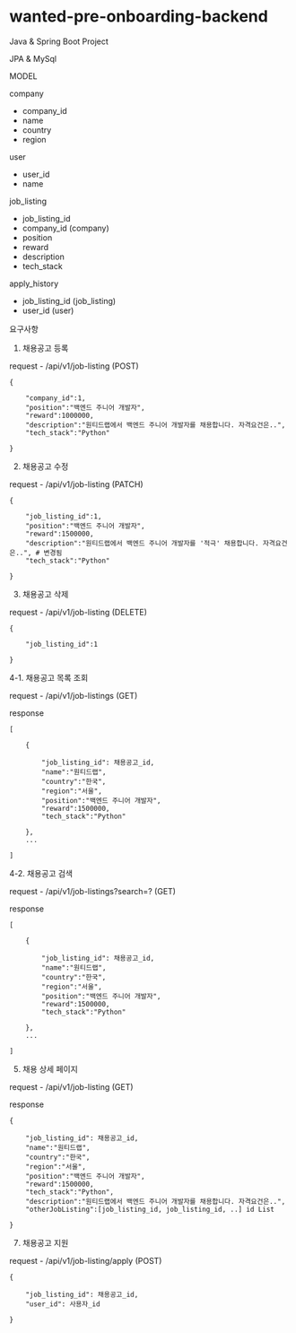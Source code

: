 # wanted-pre-onboarding-backend
Java & Spring Boot Project

JPA & MySql
 
MODEL

company
- company_id
- name
- country 
- region
  
user
- user_id
- name

job_listing
- job_listing_id
- company_id (company)
- position
- reward
- description
- tech_stack

apply_history
- job_listing_id (job_listing)
- user_id (user)

요구사항

1. 채용공고 등록

request - /api/v1/job-listing (POST)

	{
  
		"company_id":1,
		"position":"백엔드 주니어 개발자",
		"reward":1000000,
		"description":"원티드랩에서 백엔드 주니어 개발자를 채용합니다. 자격요건은..",
		"tech_stack":"Python"
    
	}

2. 채용공고 수정

request - /api/v1/job-listing (PATCH)

	{
	
		"job_listing_id":1,
		"position":"백엔드 주니어 개발자",
		"reward":1500000, 
		"description":"원티드랩에서 백엔드 주니어 개발자를 '적극' 채용합니다. 자격요건은..", # 변경됨
		"tech_stack":"Python"
	
	}

3. 채용공고 삭제

request - /api/v1/job-listing (DELETE)
	
	{
	
		"job_listing_id":1
	
	}

4-1. 채용공고 목록 조회

request - /api/v1/job-listings (GET)

response

	[
	
		{
		
			"job_listing_id": 채용공고_id,
			"name":"원티드랩",
			"country":"한국",
			"region":"서울",
			"position":"백엔드 주니어 개발자",
			"reward":1500000,
			"tech_stack":"Python"
		
		},
		...
	
	]
  
4-2. 채용공고 검색

request - /api/v1/job-listings?search=? (GET)

response

	[
	
		{
		
			"job_listing_id": 채용공고_id,
			"name":"원티드랩",
			"country":"한국",
			"region":"서울",
			"position":"백엔드 주니어 개발자",
			"reward":1500000,
			"tech_stack":"Python"
		
		},
		...
	
	]

5. 채용 상세 페이지

request - /api/v1/job-listing (GET)

response

	{
	
		"job_listing_id": 채용공고_id,
		"name":"원티드랩",
		"country":"한국",
		"region":"서울",
		"position":"백엔드 주니어 개발자",
		"reward":1500000,
		"tech_stack":"Python",
		"description":"원티드랩에서 백엔드 주니어 개발자를 채용합니다. 자격요건은..",
		"otherJobListing":[job_listing_id, job_listing_id, ..] id List
	
	}

7. 채용공고 지원

request - /api/v1/job-listing/apply (POST)

	{
	
		"job_listing_id": 채용공고_id,
		"user_id": 사용자_id
	
	}













